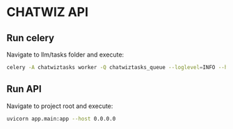 # CHATWIZ API

## Run celery
Navigate to llm/tasks folder and execute:
```bash
celery -A chatwiztasks worker -Q chatwiztasks_queue --loglevel=INFO --hostname=chatwiz --autoscale=2,1
```


## Run API
Navigate to project root and execute:
```bash
uvicorn app.main:app --host 0.0.0.0
```
